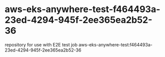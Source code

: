 # aws-eks-anywhere-test-f464493a-23ed-4294-945f-2ee365ea2b52-36
repository for use with E2E test job aws-eks-anywhere-test:f464493a-23ed-4294-945f-2ee365ea2b52-36
